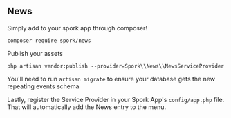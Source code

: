 ## News

Simply add to your spork app through composer!

```
composer require spork/news
```

Publish your assets

```
php artisan vendor:publish --provider=Spork\\News\\NewsServiceProvider
```

You'll need to run `artisan migrate` to ensure your database gets the new repeating events schema

Lastly, register the Service Provider in your Spork App's `config/app.php` file. That will automatically add the News entry to the menu.
